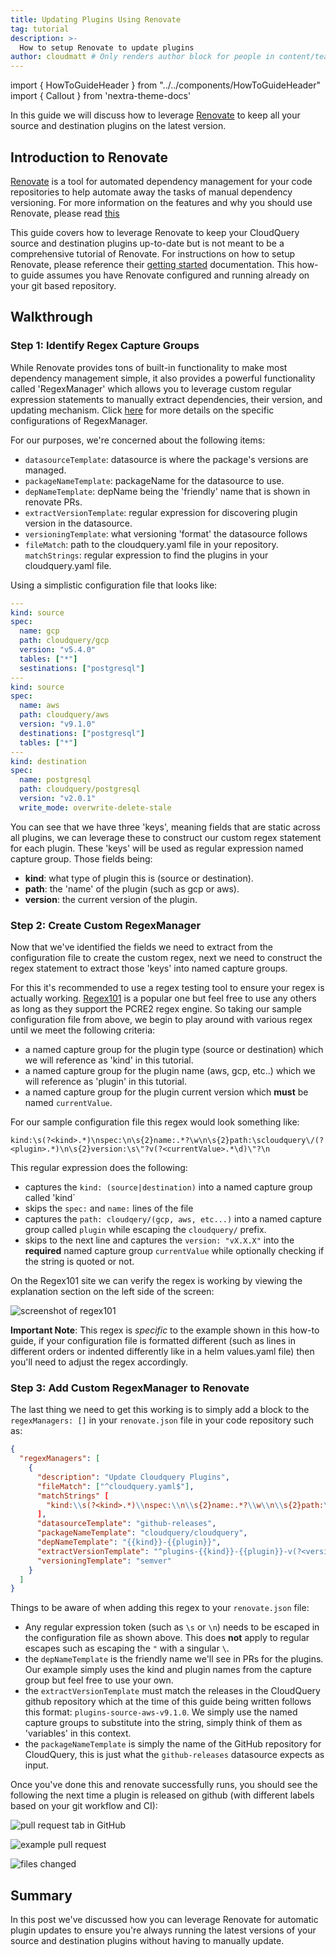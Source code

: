 ```yaml
---
title: Updating Plugins Using Renovate
tag: tutorial
description: >-
  How to setup Renovate to update plugins
author: cloudmatt # Only renders author block for people in content/team.ts
---
```


import { HowToGuideHeader } from "../../components/HowToGuideHeader"
import { Callout } from 'nextra-theme-docs'

<HowToGuideHeader/>

In this guide we will discuss how to leverage [Renovate](https://www.mend.io/free-developer-tools/renovate/) to keep all your source and destination plugins on the latest version.

## Introduction to Renovate

[Renovate](https://www.mend.io/free-developer-tools/renovate/) is a tool for automated dependency management for your code repositories to help automate away the tasks of manual dependency versioning. For more information on the features and why you should use Renovate, please read [this](https://github.com/renovatebot/renovate#why-use-renovate.)

This guide covers how to leverage Renovate to keep your CloudQuery source and destination plugins up-to-date but is not meant to be a comprehensive tutorial of Renovate. For instructions on how to setup Renovate, please reference their [getting started](https://docs.renovatebot.com/getting-started/running/) documentation. This how-to guide assumes you have Renovate configured and running already on your git based repository.

## Walkthrough

### Step 1: **Identify Regex Capture Groups**

While Renovate provides tons of built-in functionality to make most dependency management simple, it also provides a powerful functionality called 'RegexManager' which allows you to leverage custom regular expression statements to manually extract dependencies, their version, and updating mechanism. Click [here](https://docs.renovatebot.com/modules/manager/regex/) for more details on the specific configurations of RegexManager.

For our purposes, we're concerned about the following items:
- `datasourceTemplate`: datasource is where the package's versions are managed.
- `packageNameTemplate`: packageName for the datasource to use.
- `depNameTemplate`: depName being the 'friendly' name that is shown in renovate PRs.
- `extractVersionTemplate`: regular expression for discovering plugin version in the datasource.
- `versioningTemplate`: what versioning 'format' the datasource follows
- `fileMatch`: path to the cloudquery.yaml file in your repository.
  `matchStrings`: regular expression to find the plugins in your cloudquery.yaml file.

Using a simplistic configuration file that looks like:

```yaml copy
---
kind: source
spec:
  name: gcp
  path: cloudquery/gcp
  version: "v5.4.0"
  tables: ["*"]
  sestinations: ["postgresql"]
---
kind: source
spec:
  name: aws
  path: cloudquery/aws
  version: "v9.1.0"
  destinations: ["postgresql"]
  tables: ["*"]
---
kind: destination
spec:
  name: postgresql
  path: cloudquery/postgresql
  version: "v2.0.1"
  write_mode: overwrite-delete-stale
``` 

You can see that we have three 'keys', meaning fields that are static across all plugins, we can leverage these to construct our custom regex statement for each plugin. These 'keys' will be used as regular expression named capture group. Those fields being:

- **kind**: what type of plugin this is (source or destination).
- **path**: the 'name' of the plugin (such as gcp or aws).
- **version**: the current version of the plugin.

### Step 2: **Create Custom RegexManager**

Now that we've identified the fields we need to extract from the configuration file to create the custom regex, next we need to construct the regex statement to extract those 'keys' into named capture groups.

For this it's recommended to use a regex testing tool to ensure your regex is actually working. [Regex101](https://regex101.com/) is a popular one but feel free to use any others as long as they support the PCRE2 regex engine. So taking our sample configuration file from above, we begin to play around with various regex until we meet the following criteria:

- a named capture group for the plugin type (source or destination) which we will reference as 'kind' in this tutorial.
- a named capture group for the plugin name (aws, gcp, etc..) which we will reference as 'plugin' in this tutorial.
- a named capture group for the plugin current version which **must** be named `currentValue`.

For our sample configuration file this regex would look something like:

```shell copy
kind:\s(?<kind>.*)\nspec:\n\s{2}name:.*?\w\n\s{2}path:\scloudquery\/(?<plugin>.*)\n\s{2}version:\s\"?v(?<currentValue>.*\d)\"?\n
```
This regular expression does the following:
- captures the `kind: (source|destination)` into a named capture group called 'kind`
- skips the `spec:` and `name:` lines of the file
- captures the `path: cloudqery/(gcp, aws, etc...)` into a named capture group called `plugin` while escaping the `cloudquery/` prefix.
- skips to the next line and captures the `version: "vX.X.X"` into the **required** named capture group `currentValue` while optionally checking if the string is quoted or not.


On the Regex101 site we can verify the regex is working by viewing the explanation section on the left side of the screen:

![screenshot of regex101](/images/blog/manage-plugins-with-renovate/renovate-howto-regex101.png)

**Important Note**: This regex is _specific_ to the example shown in this how-to guide, if your configuration file is formatted different (such as lines in different orders or indented differently like in a helm values.yaml file) then you'll need to adjust the regex accordingly.

### Step 3: **Add Custom RegexManager to Renovate**

The last thing we need to get this working is to simply add a block to the `regexManagers: []` in your `renovate.json` file in your code repository such as:

```json copy
{
  "regexManagers": [
    {
      "description": "Update Cloudquery Plugins",
      "fileMatch": ["^cloudquery.yaml$"],
      "matchStrings" [
        "kind:\\s(?<kind>.*)\\nspec:\\n\\s{2}name:.*?\\w\\n\\s{2}path:\\scloudquery\/(?<plugin>.*)\\n\\s{2}version:\\s\"?v(?<currentValue>.*\\d)\"?\\n"
      ],
      "datasourceTemplate": "github-releases",
      "packageNameTemplate": "cloudquery/cloudquery",
      "depNameTemplate": "{{kind}}-{{plugin}}",
      "extractVersionTemplate": "^plugins-{{kind}}-{{plugin}}-v(?<version>.*)$",
      "versioningTemplate": "semver"
    }
  ]
}
```

Things to be aware of when adding this regex to your `renovate.json` file:
- Any regular expression token (such as `\s` or `\n`) needs to be escaped in the configuration file as shown above. This does **not** apply to regular escapes such as escaping the `"` with a singular `\`.
- the `depNameTemplate` is the friendly name we'll see in PRs for the plugins. Our example simply uses the kind and plugin names from the capture group but feel free to use your own.
- the `extractVersionTemplate` must match the releases in the CloudQuery github repository which at the time of this guide being written follows this format: `plugins-source-aws-v9.1.0`. We simply use the named capture groups to substitute into the string, simply think of them as 'variables' in this context.
- the `packageNameTemplate` is simply the name of the GitHub repository for CloudQuery, this is just what the `github-releases` datasource expects as input.

Once you've done this and renovate successfully runs, you should see the following the next time a plugin is released on github (with different labels based on your git workflow and CI):

![pull request tab in GitHub](/images/blog/manage-plugins-with-renovate/renovate-pr-page.png)

![example pull request](/images/blog/manage-plugins-with-renovate/renovate-pr-example.png)

![files changed](/images/blog/manage-plugins-with-renovate/renovate-pr-changedfiles.png)

## Summary

In this post we've discussed how you can leverage Renovate for automatic plugin updates to ensure you're always running the latest versions of your source and destination plugins without having to manually update.